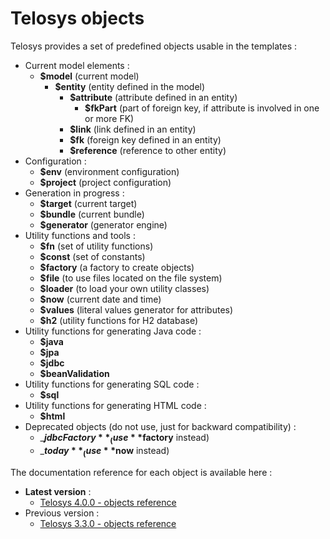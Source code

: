 # Telosys objects

Telosys provides a set of predefined objects usable in the templates :

* Current model elements :&#x20;
  * **$model**  (current model)
    * **$entity**  (entity defined in the model)
      * **$attribute**  (attribute defined in an entity)
        * **$fkPart** (part of foreign key, if attribute is involved in one or more FK)
      * **$link**  (link defined in an entity)
      * **$fk** (foreign key defined in an entity)
      * **$reference** (reference to other entity)
* Configuration : &#x20;
  * **$env** (environment configuration)
  * **$project** (project configuration)
* Generation in progress :&#x20;
  * **$target** (current target)
  * **$bundle** (current bundle)
  * **$generator** (generator engine)
* Utility functions and tools :&#x20;
  * **$fn** (set of utility functions)
  * **$const** (set of constants)
  * **$factory** (a factory to create objects)
  * **$file** (to use files located on the file system)&#x20;
  * **$loader** (to load your own utility classes)
  * **$now**  (current date and time)
  * **$values** (literal values generator for attributes)
  * **$h2** (utility functions for H2 database)
* Utility functions for generating Java code :  &#x20;
  * **$java**  &#x20;
  * **$jpa**  &#x20;
  * **$jdbc**  &#x20;
  * **$beanValidation**  &#x20;
* Utility functions for generating SQL code :  &#x20;
  * **$sql**
* Utility functions for generating HTML code :  &#x20;
  * **$html**
* Deprecated objects (do not use, just for backward compatibility) : &#x20;
  * _**$jdbcFactory**_  (use **$factory** instead)
  * _**$today**_ (use **$now** instead)

The documentation reference for each object is available here :

* **Latest version** :&#x20;
  * [Telosys 4.0.0 - objects reference](https://www.telosys.org/doc/v400/objects/index.html)
* Previous version :
  * [Telosys 3.3.0 - objects reference](https://www.telosys.org/doc/v330/objects/index.html)



